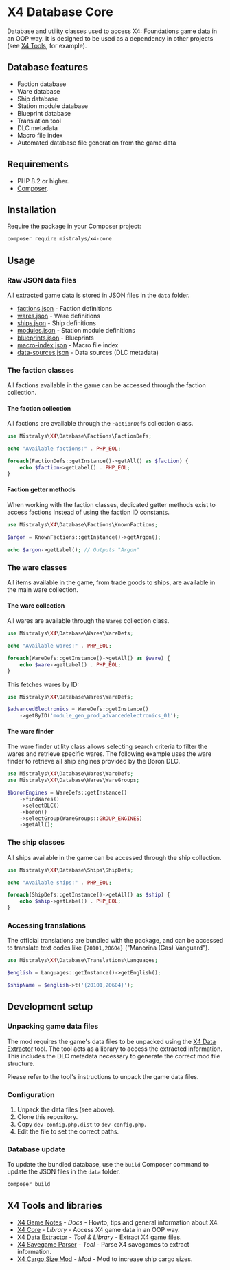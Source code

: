# X4 Database Core

Database and utility classes used to access X4: Foundations game data in 
an OOP way. It is designed to be used as a dependency in other projects
(see [X4 Tools](#x4-tools-and-libraries), for example).

## Database features

- Faction database
- Ware database
- Ship database
- Station module database
- Blueprint database
- Translation tool
- DLC metadata
- Macro file index
- Automated database file generation from the game data

## Requirements

- PHP 8.2 or higher.
- [Composer](https://getcomposer.org/).

## Installation

Require the package in your Composer project:

```bash
composer require mistralys/x4-core
```

## Usage

### Raw JSON data files

All extracted game data is stored in JSON files in the `data` folder.

- [factions.json](./data/factions.json) - Faction definitions
- [wares.json](./data/wares.json) - Ware definitions
- [ships.json](./data/ships.json) - Ship definitions
- [modules.json](./data/modules.json) - Station module definitions
- [blueprints.json](./data/blueprints.json) - Blueprints
- [macro-index.json](./data/macro-index.json) - Macro file index
- [data-sources.json](./data/data-sources.json) - Data sources (DLC metadata)

### The faction classes

All factions available in the game can be accessed through the faction collection.

#### The faction collection

All factions are available through the `FactionDefs` collection class.

```php
use Mistralys\X4\Database\Factions\FactionDefs;

echo "Available factions:" . PHP_EOL;

foreach(FactionDefs::getInstance()->getAll() as $faction) {
    echo $faction->getLabel() . PHP_EOL;
}
```

#### Faction getter methods

When working with the faction classes, dedicated getter methods exist to access
factions instead of using the faction ID constants.

```php
use Mistralys\X4\Database\Factions\KnownFactions;

$argon = KnownFactions::getInstance()->getArgon();

echo $argon->getLabel(); // Outputs "Argon"
```

### The ware classes

All items available in the game, from trade goods to ships, are available in the
main ware collection.

#### The ware collection

All wares are available through the `Wares` collection class.

```php
use Mistralys\X4\Database\Wares\WareDefs;

echo "Available wares:" . PHP_EOL;

foreach(WareDefs::getInstance()->getAll() as $ware) {
    echo $ware->getLabel() . PHP_EOL;
}
```

This fetches wares by ID:

```php
use Mistralys\X4\Database\Wares\WareDefs;

$advancedElectronics = WareDefs::getInstance()
    ->getByID('module_gen_prod_advancedelectronics_01');
```

#### The ware finder

The ware finder utility class allows selecting search criteria to filter the
wares and retrieve specific wares. The following example uses the ware finder to 
retrieve all ship engines provided by the Boron DLC.

```php
use Mistralys\X4\Database\Wares\WareDefs;
use Mistralys\X4\Database\Wares\WareGroups;

$boronEngines = WareDefs::getInstance()
    ->findWares()
    ->selectDLC()
    ->boron()
    ->selectGroup(WareGroups::GROUP_ENGINES)
    ->getAll();
```

### The ship classes

All ships available in the game can be accessed through the ship collection.

```php
use Mistralys\X4\Database\Ships\ShipDefs;

echo "Available ships:" . PHP_EOL;

foreach(ShipDefs::getInstance()->getAll() as $ship) {
    echo $ship->getLabel() . PHP_EOL;
}
```



### Accessing translations

The official translations are bundled with the package, and can be
accessed to translate text codes like `{20101,20604}` ("Manorina (Gas) Vanguard").

```php
use Mistralys\X4\Database\Translations\Languages;

$english = Languages::getInstance()->getEnglish();

$shipName = $english->t('{20101,20604}');
```

## Development setup

### Unpacking game data files

The mod requires the game's data files to be unpacked using the
[X4 Data Extractor][] tool. The tool acts as a library to access the
extracted information. This includes the DLC metadata necessary to
generate the correct mod file structure.

Please refer to the tool's instructions to unpack the game data files.

### Configuration

1. Unpack the data files (see above).
2. Clone this repository.
3. Copy `dev-config.php.dist` to `dev-config.php`.
4. Edit the file to set the correct paths. 

### Database update

To update the bundled database, use the `build` Composer command
to update the JSON files in the `data` folder.

```bash
composer build
```

## X4 Tools and libraries

- [X4 Game Notes][] - _Docs_ - Howto, tips and general information about X4.
- [X4 Core][] - _Library_ - Access X4 game data in an OOP way.
- [X4 Data Extractor][] - _Tool & Library_ - Extract X4 game files.
- [X4 Savegame Parser][] - _Tool_ - Parse X4 savegames to extract information.
- [X4 Cargo Size Mod][] - _Mod_ - Mod to increase ship cargo sizes.

[X4 Data Extractor]: https://github.com/Mistralys/x4-data-extractor
[X4 Game Notes]: https://github.com/Mistralys/x4-game-notes
[X4 Core]: https://github.com/Mistralys/x4-core
[X4 Savegame Parser]: https://github.com/Mistralys/x4-savegame-parser
[X4 Cargo Size Mod]: https://github.com/Mistralys/x4-mod-cargo-sizes

